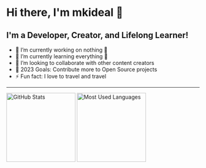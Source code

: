 # Hi there, I'm mkideal 👋

## I'm a Developer, Creator, and Lifelong Learner!

- 🔭 I’m currently working on nothing 🤣
- 🌱 I’m currently learning everything 🤣
- 👯 I’m looking to collaborate with other content creators
- 🥅 2023 Goals: Contribute more to Open Source projects
- ⚡ Fun fact: I love to travel and travel

---

<p>
  <img height="180em" src="https://github-readme-stats.vercel.app/api?username=mkideal&show_icons=true&theme=light&line_height=27" alt="GitHub Stats" />
  <img height="180em" src="https://github-readme-stats.vercel.app/api/top-langs/?username=mkideal&theme=light&hide_langs_below=1" alt="Most Used Languages" />
</p>

